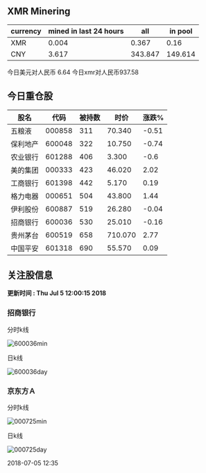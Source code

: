 ## XMR Minering

|currency|mined in last 24 hours|all|in pool|
|---|---|---|---|
|XMR|0.004|0.367|0.16|
|CNY|3.617|343.847|149.614|

今日美元对人民币 6.64	今日xmr对人民币937.58


## 今日重仓股 

|股名|代码|被持数|时价|涨跌%|
|---|---|---|---|---|
|五粮液|000858|311|70.340|-0.51|
|保利地产|600048|322|10.750|-0.74|
|农业银行|601288|406|3.300|-0.6|
|美的集团|000333|423|46.020|2.02|
|工商银行|601398|442|5.170|0.19|
|格力电器|000651|504|43.800|1.44|
|伊利股份|600887|519|26.280|-0.04|
|招商银行|600036|530|25.010|-0.16|
|贵州茅台|600519|658|710.070|2.77|
|中国平安|601318|690|55.570|0.09|

## 关注股信息
**更新时间 : Thu Jul  5 12:00:15 2018**
### 招商银行 
分时k线

![600036min](http://image.sinajs.cn/newchart/min/n/sh600036.gif)

日k线

![600036day](http://image.sinajs.cn/newchart/daily/n/sh600036.gif)

### 京东方Ａ 
分时k线

![000725min](http://image.sinajs.cn/newchart/min/n/sz000725.gif)

日k线

![000725day](http://image.sinajs.cn/newchart/daily/n/sz000725.gif)

2018-07-05 12:35